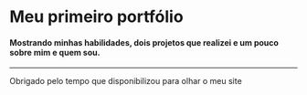 <h1>Meu primeiro portfólio</h1>

<h4>Mostrando minhas habilidades, dois projetos que realizei e um pouco sobre mim e quem sou.</h4>
<hr /
<footer>Obrigado pelo tempo que disponibilizou para olhar o meu site</footer>
